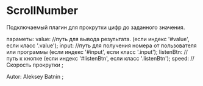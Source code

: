 # ScrollNumber

Подключаемый плагин для прокрутки цифр до заданного значения.

параметы:
value: //путь для вывода результата. (если индекс '#value', если класс '.value');
input: //путь для получения номера от пользователя или программы (если индекс '#input', если класс '.input');
listenBtn: //путь к кнопке (если индекс '#listenBtn', если класс '.listenBtn');
speed: //Скорость прокрутки ;






Autor: Aleksey Batnin ;
